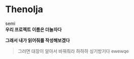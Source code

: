 # Thenolja
semi<br>
**우리 프로젝트 이름은 더놀자다**

**그래서 내가 읽어줘를 작성해보겠다**

>그러면 대장이 알아서 바꿔줘라
>하하하 싱기방기다
ewewqe
